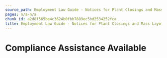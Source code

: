 ```yaml
---
source_path: Employment Law Guide - Notices for Plant Closings and Mass Layoffs.md
pages: n/a-n/a
chunk_id: a2d8f565be4c3624b0fbb7889ec5bd2534252fca
title: Employment Law Guide - Notices for Plant Closings and Mass Layoffs
---
```

# Compliance Assistance Available

